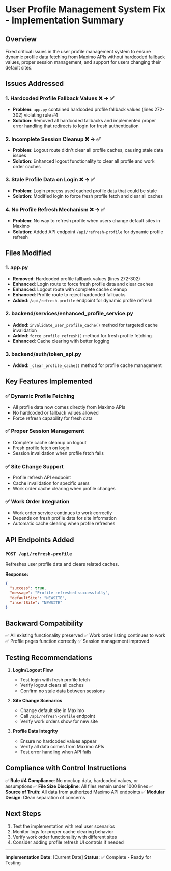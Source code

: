 # User Profile Management System Fix - Implementation Summary

## Overview
Fixed critical issues in the user profile management system to ensure dynamic profile data fetching from Maximo APIs without hardcoded fallback values, proper session management, and support for users changing their default sites.

## Issues Addressed

### 1. **Hardcoded Profile Fallback Values** ❌ → ✅
- **Problem**: `app.py` contained hardcoded profile fallback values (lines 272-302) violating rule #4
- **Solution**: Removed all hardcoded fallbacks and implemented proper error handling that redirects to login for fresh authentication

### 2. **Incomplete Session Cleanup** ❌ → ✅  
- **Problem**: Logout route didn't clear all profile caches, causing stale data issues
- **Solution**: Enhanced logout functionality to clear all profile and work order caches

### 3. **Stale Profile Data on Login** ❌ → ✅
- **Problem**: Login process used cached profile data that could be stale
- **Solution**: Modified login to force fresh profile fetch and clear all caches

### 4. **No Profile Refresh Mechanism** ❌ → ✅
- **Problem**: No way to refresh profile when users change default sites in Maximo
- **Solution**: Added API endpoint `/api/refresh-profile` for dynamic profile refresh

## Files Modified

### 1. **app.py**
- **Removed**: Hardcoded profile fallback values (lines 272-302)
- **Enhanced**: Login route to force fresh profile data and clear caches
- **Enhanced**: Logout route with complete cache cleanup
- **Enhanced**: Profile route to reject hardcoded fallbacks
- **Added**: `/api/refresh-profile` endpoint for dynamic profile refresh

### 2. **backend/services/enhanced_profile_service.py**
- **Added**: `invalidate_user_profile_cache()` method for targeted cache invalidation
- **Added**: `force_profile_refresh()` method for fresh profile fetching
- **Enhanced**: Cache clearing with better logging

### 3. **backend/auth/token_api.py**
- **Added**: `_clear_profile_cache()` method for profile cache management

## Key Features Implemented

### ✅ **Dynamic Profile Fetching**
- All profile data now comes directly from Maximo APIs
- No hardcoded or fallback values allowed
- Force refresh capability for fresh data

### ✅ **Proper Session Management**
- Complete cache cleanup on logout
- Fresh profile fetch on login
- Session invalidation when profile fetch fails

### ✅ **Site Change Support**
- Profile refresh API endpoint
- Cache invalidation for specific users
- Work order cache clearing when profile changes

### ✅ **Work Order Integration**
- Work order service continues to work correctly
- Depends on fresh profile data for site information
- Automatic cache clearing when profile refreshes

## API Endpoints Added

### `POST /api/refresh-profile`
Refreshes user profile data and clears related caches.

**Response:**
```json
{
  "success": true,
  "message": "Profile refreshed successfully",
  "defaultSite": "NEWSITE",
  "insertSite": "NEWSITE"
}
```

## Backward Compatibility
✅ All existing functionality preserved
✅ Work order listing continues to work
✅ Profile pages function correctly
✅ Session management improved

## Testing Recommendations

1. **Login/Logout Flow**
   - Test login with fresh profile fetch
   - Verify logout clears all caches
   - Confirm no stale data between sessions

2. **Site Change Scenarios**
   - Change default site in Maximo
   - Call `/api/refresh-profile` endpoint
   - Verify work orders show for new site

3. **Profile Data Integrity**
   - Ensure no hardcoded values appear
   - Verify all data comes from Maximo APIs
   - Test error handling when API fails

## Compliance with Control Instructions

✅ **Rule #4 Compliance**: No mockup data, hardcoded values, or assumptions
✅ **File Size Discipline**: All files remain under 1000 lines
✅ **Source of Truth**: All data from authorized Maximo API endpoints
✅ **Modular Design**: Clean separation of concerns

## Next Steps

1. Test the implementation with real user scenarios
2. Monitor logs for proper cache clearing behavior
3. Verify work order functionality with different sites
4. Consider adding profile refresh UI controls if needed

---
**Implementation Date**: [Current Date]
**Status**: ✅ Complete - Ready for Testing
